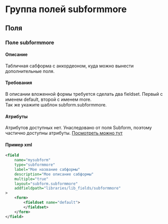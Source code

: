 # Группа полей subformmore

## Поля

### Поле subformmore
#### Описание
Табличная сабформа с аккордеоном, куда можно вынести дополнительные поля.
#### Требования
В описании вложенной формы требуется сделать два fieldset. Первый с именем default, второй с именем more. <br/>
Так же укажите шаблон subform.subformmore.

#### Атрибуты
Атрибутов доступных нет.
Унаследовано от поля Subform, поэтому частично доступны атрибуты. [Посмотреть можно тут](https://docs.joomla.org/Special:MyLanguage/subform_form_field_type)

#### Пример xml
```xml
<field
    name="mysubform"
    type="subformmore"
    label="Мое название сабформы"
    description="Мое описание сабформы"
    multiple="true"
    layout="subform.subformmore"
    addfieldpath="libraries/lib_fields/subformmore"
>
    <form>
        <fieldset name="default">
        </fieldset>
    </form>
</field>
```